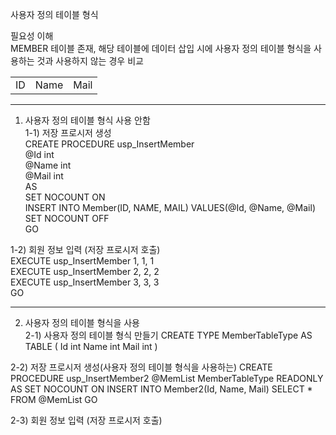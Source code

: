 사용자 정의 테이블 형식<br/>

필요성 이해<br/>
MEMBER 테이블 존재, 해당 테이블에 데이터 삽입 시에 사용자 정의 테이블 형식을 사용하는 것과 사용하지 않는 경우 비교
<table>
<td>ID</td><td>Name</td><td>Mail</td>
</table>

<hr/>

1. 사용자 정의 테이블 형식 사용 안함<br/>
1-1) 저장 프로시저 생성 <br/>
CREATE PROCEDURE usp_InsertMember <br/>
  @Id int <br/>
  @Name int <br/>
  @Mail int <br/>
AS <br/>
  SET NOCOUNT ON <br/>
  INSERT INTO Member(ID, NAME, MAIL) VALUES(@Id, @Name, @Mail) <br/>
  SET NOCOUNT OFF <br/>
GO <br/>

1-2) 회원 정보 입력 (저장 프로시저 호출)<br/>
EXECUTE usp_InsertMember 1, 1, 1 <br/>
EXECUTE usp_InsertMember 2, 2, 2 <br/>
EXECUTE usp_InsertMember 3, 3, 3 <br/>
GO <br/>

<hr/>

2. 사용자 정의 테이블 형식을 사용<br/>
2-1) 사용자 정의 테이블 형식 만들기
CREATE TYPE MemberTableType AS TABLE
(
Id int
Name int
Mail int
)

2-2) 저장 프로시저 생성(사용자 정의 테이블 형식을 사용하는)
CREATE PROCEDURE usp_InsertMember2
  @MemList MemberTableType READONLY
AS
  SET NOCOUNT ON
  INSERT INTO Member2(Id, Name, Mail)
  SELECT * FROM @MemList
GO

2-3) 회원 정보 입력 (저장 프로시저 호출) <br/>














